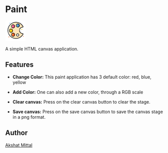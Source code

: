 # Paint

![Paint by Akshat Mittal](./images/favicon.png)

A simple HTML canvas application.

## Features

-   **Change Color:** This paint application has 3 default color: red, blue, yellow

-   **Add Color:** One can also add a new color, through a RGB scale

-   **Clear canvas:** Press on the clear canvas button to clear the stage.

-   **Save canvas:** Press on the save canvas button to save the canvas stage in a png format.

## Author

[Akshat Mittal](https://github.com/akshatmittal61)
